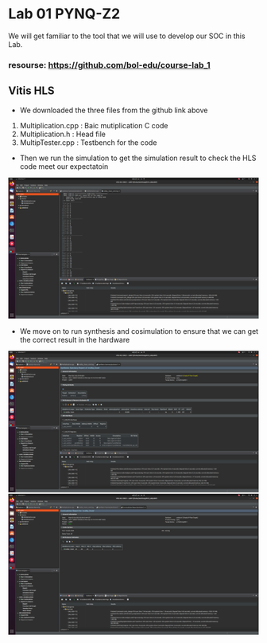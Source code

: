# Lab 01 PYNQ-Z2
We will get familiar to the tool that we will use to develop our SOC in this Lab.  
### resourse: https://github.com/bol-edu/course-lab_1
## Vitis HLS
- We downloaded the three files from the github link above  
1.  Multiplication.cpp : Baic mutiplication C code
2.  Multiplication.h : Head file
3.  MultipTester.cpp : Testbench for the code

- Then we run the simulation to get the simulation result to check the HLS code meet our expectatoin
  
![vitis_simulation](https://github.com/SamChang03/SOC_Lab/blob/main/Lab01/vitis_simulation.png)  
  
- We move on to run synthesis and cosimulation to ensure that we can get the correct result in the hardware
  
![synthesis_result](https://github.com/SamChang03/SOC_Lab/blob/main/Lab01/synthesis_result.png)  
![cosimulation_result](https://github.com/SamChang03/SOC_Lab/blob/main/Lab01/cosimulation_result.png)  
